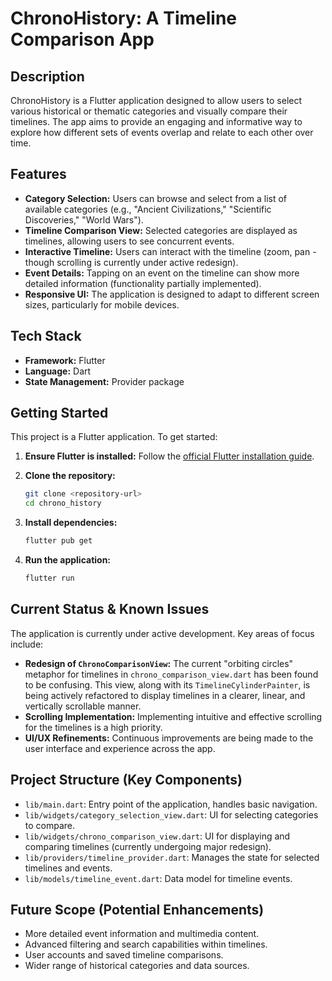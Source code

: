 # ChronoHistory: A Timeline Comparison App

## Description

ChronoHistory is a Flutter application designed to allow users to select various historical or thematic categories and visually compare their timelines. The app aims to provide an engaging and informative way to explore how different sets of events overlap and relate to each other over time.

## Features

* **Category Selection:** Users can browse and select from a list of available categories (e.g., "Ancient Civilizations," "Scientific Discoveries," "World Wars").
* **Timeline Comparison View:** Selected categories are displayed as timelines, allowing users to see concurrent events.
* **Interactive Timeline:** Users can interact with the timeline (zoom, pan - though scrolling is currently under active redesign).
* **Event Details:** Tapping on an event on the timeline can show more detailed information (functionality partially implemented).
* **Responsive UI:** The application is designed to adapt to different screen sizes, particularly for mobile devices.

## Tech Stack

* **Framework:** Flutter
* **Language:** Dart
* **State Management:** Provider package

## Getting Started

This project is a Flutter application. To get started:

1. **Ensure Flutter is installed:** Follow the [official Flutter installation guide](https://docs.flutter.dev/get-started/install).

2. **Clone the repository:**

   ```bash
   git clone <repository-url>
   cd chrono_history
   ```

3. **Install dependencies:**

   ```bash
   flutter pub get
   ```

4. **Run the application:**

   ```bash
   flutter run
   ```

## Current Status & Known Issues

The application is currently under active development. Key areas of focus include:

* **Redesign of `ChronoComparisonView`:** The current "orbiting circles" metaphor for timelines in `chrono_comparison_view.dart` has been found to be confusing. This view, along with its `TimelineCylinderPainter`, is being actively refactored to display timelines in a clearer, linear, and vertically scrollable manner.
* **Scrolling Implementation:** Implementing intuitive and effective scrolling for the timelines is a high priority.
* **UI/UX Refinements:** Continuous improvements are being made to the user interface and experience across the app.

## Project Structure (Key Components)

* `lib/main.dart`: Entry point of the application, handles basic navigation.
* `lib/widgets/category_selection_view.dart`: UI for selecting categories to compare.
* `lib/widgets/chrono_comparison_view.dart`: UI for displaying and comparing timelines (currently undergoing major redesign).
* `lib/providers/timeline_provider.dart`: Manages the state for selected timelines and events.
* `lib/models/timeline_event.dart`: Data model for timeline events.

## Future Scope (Potential Enhancements)

* More detailed event information and multimedia content.
* Advanced filtering and search capabilities within timelines.
* User accounts and saved timeline comparisons.
* Wider range of historical categories and data sources.
